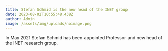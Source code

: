 ```yaml
---
title: Stefan Schmid is the new head of the INET group
date: 2023-08-02T10:55:48.438Z
author: Admin
image: /assets/img/uploads/noimage.png
---
```

<!--StartFragment-->

In May 2021 Stefan Schmid has been appointed Professor and new head of the INET research group.

<!--EndFragment-->